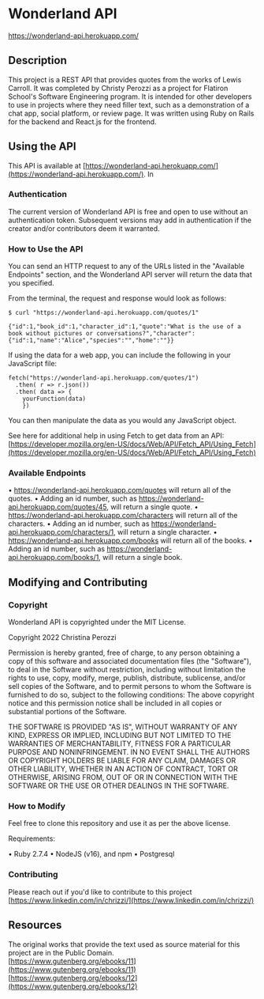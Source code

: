 # Wonderland API

https://wonderland-api.herokuapp.com/

## Description

This project is a REST API that provides quotes from the works of Lewis Carroll. It was completed by Christy Perozzi as a project for Flatiron School's Software Engineering program. It is intended for other developers to use in projects where they need filler text, such as a demonstration of a chat app, social platform, or review page. It was written using Ruby on Rails for the backend and React.js for the frontend.  

## Using the API 

This API is available at [https://wonderland-api.herokuapp.com/](https://wonderland-api.herokuapp.com/). In

### Authentication 
The current version of Wonderland API is free and open to use without an authentication token. Subsequent versions may add in authentication if the creator and/or contributors deem it warranted. 

### How to Use the API 

You can send an HTTP request to any of the URLs listed in the "Available Endpoints" section, and the Wonderland API server will return the data that you specified. 

From the terminal, the request and response would look as follows: 

`$ curl "https://wonderland-api.herokuapp.com/quotes/1"`

`{"id":1,"book_id":1,"character_id":1,"quote":"What is the use of a book without pictures or conversations?","character":{"id":1,"name":"Alice","species":"","home":""}}`

If using the data for a web app, you can include the following in your JavaScript file:

```
fetch("https://wonderland-api.herokuapp.com/quotes/1")
  .then( r => r.json())
  .then( data => {
    yourFunction(data)
    })
 ``` 
You can then manipulate the data as you would any JavaScript object. 

See here for additional help in using Fetch to get data from an API: [https://developer.mozilla.org/en-US/docs/Web/API/Fetch_API/Using_Fetch](https://developer.mozilla.org/en-US/docs/Web/API/Fetch_API/Using_Fetch)

### Available Endpoints 

• https://wonderland-api.herokuapp.com/quotes will return all of the quotes.
• Adding an id number, such as https://wonderland-api.herokuapp.com/quotes/45, will return a single quote.
• https://wonderland-api.herokuapp.com/characters will return all of the characters.
• Adding an id number, such as https://wonderland-api.herokuapp.com/characters/1, will return a single character.
• https://wonderland-api.herokuapp.com/books will return all of the books.
• Adding an id number, such as https://wonderland-api.herokuapp.com/books/1, will return a single book.

## Modifying and Contributing 

### Copyright 

Wonderland API is copyrighted under the MIT License. 

Copyright 2022 Christina Perozzi 

Permission is hereby granted, free of charge, to any person obtaining a copy of this software and associated documentation files (the "Software"), to deal in the Software without restriction, including without limitation the rights to use, copy, modify, merge, publish, distribute, sublicense, and/or sell copies of the Software, and to permit persons to whom the Software is furnished to do so, subject to the following conditions:
The above copyright notice and this permission notice shall be included in all copies or substantial portions of the Software.

THE SOFTWARE IS PROVIDED "AS IS", WITHOUT WARRANTY OF ANY KIND, EXPRESS OR IMPLIED, INCLUDING BUT NOT LIMITED TO THE WARRANTIES OF MERCHANTABILITY, FITNESS FOR A PARTICULAR PURPOSE AND NONINFRINGEMENT. IN NO EVENT SHALL THE AUTHORS OR COPYRIGHT HOLDERS BE LIABLE FOR ANY CLAIM, DAMAGES OR OTHER LIABILITY, WHETHER IN AN ACTION OF CONTRACT, TORT OR OTHERWISE, ARISING FROM, OUT OF OR IN CONNECTION WITH THE SOFTWARE OR THE USE OR OTHER DEALINGS IN THE SOFTWARE.

### How to Modify

Feel free to clone this repository and use it as per the above license. 

Requirements: 

•  Ruby 2.7.4
•  NodeJS (v16), and npm
•  Postgresql

### Contributing 

Please reach out if you'd like to contribute to this project [https://www.linkedin.com/in/chrizzi/](https://www.linkedin.com/in/chrizzi/)

## Resources
The original works that provide the text used as source material for this project are in the Public Domain.  
[https://www.gutenberg.org/ebooks/11](https://www.gutenberg.org/ebooks/11)
[https://www.gutenberg.org/ebooks/12](https://www.gutenberg.org/ebooks/12)
